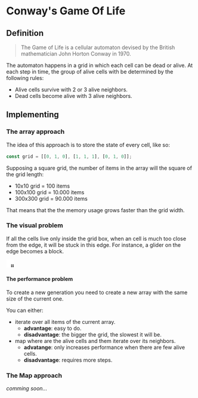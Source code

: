 # Conway's Game Of Life

## Definition

> The Game of Life is a cellular automaton devised by the British mathematician John Horton Conway in 1970.

The automaton happens in a grid in which each cell can be dead or alive. At each step in time, the group of alive cells with be determined by the following rules:
- Alive cells survive with 2 or 3 alive neighbors.
- Dead cells become alive with 3 alive neighbors.

## Implementing

### The array approach

The idea of this approach is to store the state of every cell, like so:

```ts
const grid = [[0, 1, 0], [1, 1, 1], [0, 1, 0]];
```

Supposing a square grid, the number of items in the array will the square of the grid length:
- 10x10 grid = 100 items
- 100x100 grid = 10.000 items
- 300x300 grid = 90.000 items

That means that the the memory usage grows faster than the grid width.

### The visual problem

If all the cells live only inside the grid box, when an cell is much too close from the edge, it will be stuck in this edge. For instance, a glider on the edge becomes a block.

![glider transforms into block](/images/glider_to_block.gif)

#### The performance problem

To create a new generation you need to create a new array with the same size of the current one.

You can either:
- iterate over all items of the current array.
    - **advantage**: easy to do.
    - **disadvantage**: the bigger the grid, the slowest it will be.
- map where are the alive cells and them iterate over its neighbors.
    - **advatange**: only increases performance when there are few alive cells.
    - **disadvantage**: requires more steps.

### The Map approach

_comming soon..._
